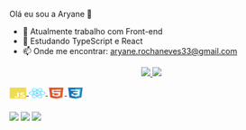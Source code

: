 Olá eu sou a Aryane  👋
- 🔭 Atualmente trabalho com Front-end
- 🌱 Estudando TypeScript e React
- 📫 Onde me encontrar: aryane.rochaneves33@gmail.com

<div align="center">
  <a href="https://github.com/nevesary">
  <img height="140em" src="https://github-readme-stats.vercel.app/api?username=nevesary&show_icons=true&theme=dracula&include_all_commits=true&count_private=true"/>
  <img height="140em" src="https://github-readme-stats.vercel.app/api/top-langs/?username=nevesary&layout=compact&langs_count=7&theme=dracula"/>
</div>
<div style="display: inline_block"><br>
  <img align="center" alt="Ary-Js" height="20" width="30" src="https://raw.githubusercontent.com/devicons/devicon/master/icons/javascript/javascript-plain.svg">
  <img align="center" alt="Ary-React" height="20" width="30" src="https://raw.githubusercontent.com/devicons/devicon/master/icons/react/react-original.svg">
  <img align="center" alt="Ary-HTML" height="20" width="30" src="https://raw.githubusercontent.com/devicons/devicon/master/icons/html5/html5-original.svg">
  <img align="center" alt="Ary-CSS" height="20" width="30" src="https://raw.githubusercontent.com/devicons/devicon/master/icons/css3/css3-original.svg">
</div>

###

<div>
 	<a href="https://twitter.com/AryaneRochaNev1" target="_blank"><img src="https://img.shields.io/badge/Twitch-9146FF?style=for-the-badge&logo=twitch&logoColor=white" target="_blank"></a>
  <a href = "mailto:aryane.rochaneves33@gmail.com"><img src="https://img.shields.io/badge/-Gmail-%23333?style=for-the-badge&logo=gmail&logoColor=white" target="_blank"></a>
  <a href="http://linkedin.com/in/aryane-rocha-neves-975b51194" target="_blank"><img src="https://img.shields.io/badge/-LinkedIn-%230077B5?style=for-the-badge&logo=linkedin&logoColor=white" target="_blank"></a> 
</div>



